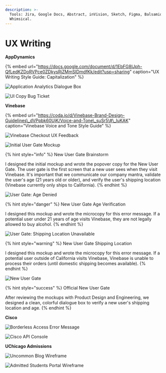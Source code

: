 ```yaml
---
description: >-
  Tools: Jira, Google Docs, Abstract, inVision, Sketch, Figma, Balsamiq, and
  Whimsical.
---
```


# UX Writing

**AppDynamics**

{% embed url="https://docs.google.com/document/d/1EbFG8IJph-QfLedKZDoRVPce0ZDkysRjZMmSIDmdfKk/edit?usp=sharing" caption="UX Writing Style Guide: Capitalization" %}

![Application Analytics Dialogue Box](../../.gitbook/assets/whats-new-in-analytics-popup-bordered.png)

![UI Copy Bug Ticket](../../.gitbook/assets/ui-engineering-bugs-bordered.png)

**Vinebase**

{% embed url="https://coda.io/d/Vinebase-Brand-Design-Guidelines\_dVPpbk60UjK/Voice-and-Tone\_suSr5\#\_luKAK" caption="Vinebase Voice and Tone Style Guide" %}

![Vinebase Checkout UX Feedback](../../.gitbook/assets/vinebase-order-complete-feedback.png)

![Initial User Gate Mockup](../../.gitbook/assets/new-user-gate-screen-edit-1-bordered.png)

{% hint style="info" %}
New User Gate Brainstorm

I designed the initial mockup and wrote the popover copy for the New User Gate. The user gate is the first screen that a new user sees when they visit Vinebase. It's important that we communicate our company mantra, validate the user's age \(21 years old or older\), and verify the user's shipping location \(Vinebase currently only ships to California\).
{% endhint %}

![User Gate: Age Denied](../../.gitbook/assets/new-user-gate-screen-edit-2-bordered.png)

{% hint style="danger" %}
New User Gate Age Verification

I designed this mockup and wrote the microcopy for this error message. If a potential user under 21 years of age visits Vinebase, they are not legally allowed to buy alcohol. 
{% endhint %}

![User Gate: Shipping Location Unavailable](../../.gitbook/assets/new-user-gate-screen-edit-4-bordered.png)

{% hint style="warning" %}
New User Gate Shipping Location

I designed this mockup and wrote the microcopy for this error message. If a potential user outside of California visits Vinebase, Vinebase is unable to process their orders \(until domestic shipping becomes available\). 
{% endhint %}

![New User Gate](../../.gitbook/assets/vinebase-user-gate-bordered.png)

{% hint style="success" %}
Official New User Gate

After reviewing the mockups with Product Design and Engineering, we designed a clean, colorful dialogue box to verify a new user's shipping location and age.
{% endhint %}

**Cisco**

![Borderless Access Error Message](../../.gitbook/assets/access-denied-error.png)

![Cisco API Console](../../.gitbook/assets/cisco-api-console-after-bordered.png)

**UChicago Admissions**

![Uncommon Blog Wireframe](../../.gitbook/assets/image%20%281%29.png)

![Admitted Students Portal Wireframe](../../.gitbook/assets/image.png)



